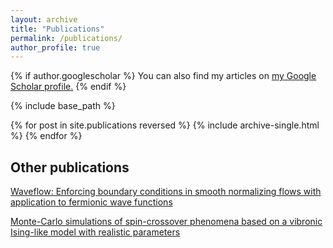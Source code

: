 ```yaml
---
layout: archive
title: "Publications"
permalink: /publications/
author_profile: true
---
```


{% if author.googlescholar %}
  You can also find my articles on <u><a href="https://scholar.google.com/citations?user=KETTV4YAAAAJ&hl=en">my Google Scholar profile</a>.</u>
{% endif %}

{% include base_path %}

{% for post in site.publications reversed %}
  {% include archive-single.html %}
{% endfor %}


## Other publications

[Waveflow: Enforcing boundary conditions in smooth normalizing flows with application to fermionic wave functions](https://arxiv.org/abs/2211.14839)

[Monte-Carlo simulations of spin-crossover phenomena based on a vibronic Ising-like model with realistic parameters](https://pubs.rsc.org/en/content/articlelanding/2015/cp/c4cp05562d/unauth)